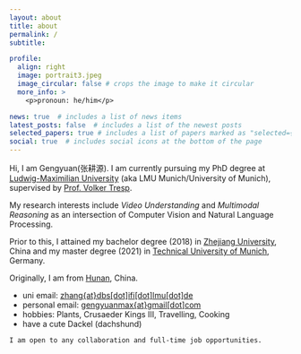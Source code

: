 ```yaml
---
layout: about
title: about
permalink: /
subtitle: 

profile:
  align: right
  image: portrait3.jpeg
  image_circular: false # crops the image to make it circular
  more_info: >
    <p>pronoun: he/him</p>

news: true  # includes a list of news items
latest_posts: false  # includes a list of the newest posts
selected_papers: true # includes a list of papers marked as "selected={true}"
social: true  # includes social icons at the bottom of the page
---
```


Hi, I am Gengyuan(张耕源). I am currently pursuing my PhD degree at [Ludwig-Maximilian University](https://www.lmu.de/de/index.html) (aka LMU Munich/University of Munich), supervised by [Prof. Volker Tresp](https://www.dbs.ifi.lmu.de/~tresp/). 

My research interests include *Video Understanding* and *Multimodal Reasoning* as an intersection of Computer Vision and Natural Language Processing.

Prior to this, I attained my bachelor degree (2018) in [Zhejiang University](https://www.zju.edu.cn/english/), China and my master degree (2021) in [Technical University of Munich](https://www.tum.de/), Germany.

Originally, I am from [Hunan](https://en.wikipedia.org/wiki/Hunan), China.

- uni email: [zhang{at}dbs[dot]ifi[dot]lmu[dot]de](mailto:zhang@dbs.ifi.lmu.de)
- personal email: [gengyuanmax{at}gmail[dot]com](mailto:gengyuanmax@gmail.com)
- hobbies: Plants, Crusaeder Kings III, Travelling, Cooking
- have a cute Dackel (dachshund)

`I am open to any collaboration and full-time job opportunities.`

<!-- Write your biography here. Tell the world about yourself. Link to your favorite [subreddit](http://reddit.com). You can put a picture in, too. The code is already in, just name your picture `prof_pic.jpg` and put it in the `img/` folder.

Put your address / P.O. box / other info right below your picture. You can also disable any of these elements by editing `profile` property of the YAML header of your `_pages/about.md`. Edit `_bibliography/papers.bib` and Jekyll will render your [publications page](/al-folio/publications/) automatically.

Link to your social media connections, too. This theme is set up to use [Font Awesome icons](https://fontawesome.com/) and [Academicons](https://jpswalsh.github.io/academicons/), like the ones below. Add your Facebook, Twitter, LinkedIn, Google Scholar, or just disable all of them. -->